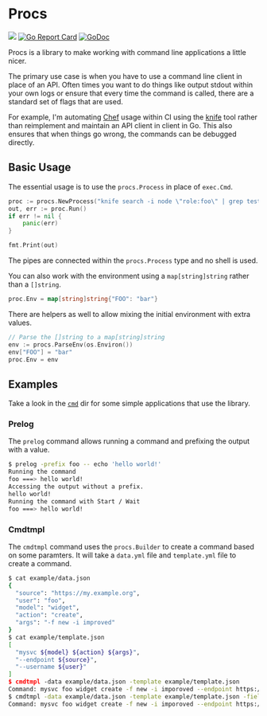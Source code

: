 # Procs

![](https://travis-ci.org/ionrock/procs.svg?branch=master)
[![Go Report Card](https://goreportcard.com/badge/github.com/ionrock/procs)](https://goreportcard.com/report/github.com/ionrock/procs)
[![GoDoc](https://godoc.org/github.com/ionrock/procs?status.svg)](https://godoc.org/github.com/ionrock/procs)

Procs is a library to make working with command line applications a
little nicer.

The primary use case is when you have to use a command line client in
place of an API. Often times you want to do things like output stdout
within your own logs or ensure that every time the command is called,
there are a standard set of flags that are used.

For example, I'm automating [Chef](https://chef.io) usage within CI
using the [knife]() tool rather than reimplement and maintain an API
client in client in Go. This also ensures that when things go wrong,
the commands can be debugged directly.

## Basic Usage

The essential usage is to use the `procs.Process` in place of `exec.Cmd`.

```go
proc := procs.NewProcess("knife search -i node \"role:foo\" | grep test")
out, err := proc.Run()
if err != nil {
	panic(err)
}

fmt.Print(out)
```

The pipes are connected within the `procs.Process` type and no shell is used.

You can also work with the environment using a `map[string]string`
rather than a `[]string`.

```go
proc.Env = map[string]string{"FOO": "bar"}
```

There are helpers as well to allow mixing the initial environment with extra values.

```go
// Parse the []string to a map[string]string
env := procs.ParseEnv(os.Environ())
env["FOO"] = "bar"
proc.Env = env
```

## Examples

Take a look in the [`cmd`](./cmd/) dir for some simple applications
that use the library.

### Prelog

The `prelog` command allows running a command and prefixing the output
with a value.

```bash
$ prelog -prefix foo -- echo 'hello world!'
Running the command
foo ===> hello world!
Accessing the output without a prefix.
hello world!
Running the command with Start / Wait
foo ===> hello world!
```

### Cmdtmpl

The `cmdtmpl` command uses the `procs.Builder` to create a command
based on some paramters. It will take a `data.yml` file and
`template.yml` file to create a command.

```bash
$ cat example/data.json
{
  "source": "https://my.example.org",
  "user": "foo",
  "model": "widget",
  "action": "create",
  "args": "-f new -i improved"
}
$ cat example/template.json
[
  "mysvc ${model} ${action} ${args}",
  "--endpoint ${source}",
  "--username ${user}"
]
$ cmdtmpl -data example/data.json -template example/template.json
Command: mysvc foo widget create -f new -i imporoved --endpoint https://my.example.org --username foo
$ cmdtmpl -data example/data.json -template example/template.json -field user=bar
Command: mysvc foo widget create -f new -i imporoved --endpoint https://my.example.org --username bar
```
